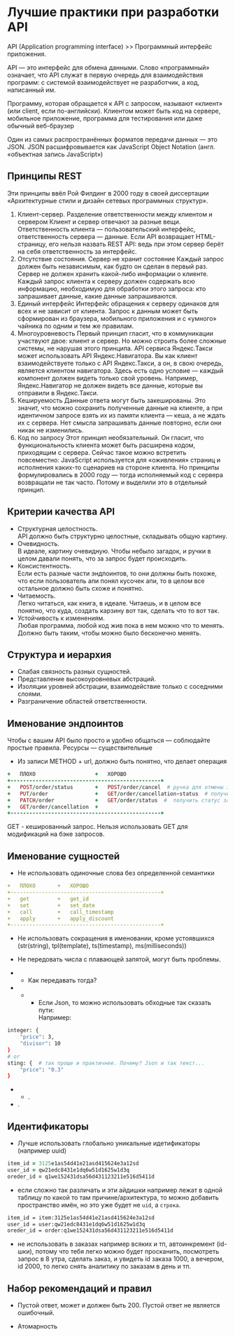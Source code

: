 # Лучшие практики при разработки API

API (Application programming interface) >> Программный интерфейс приложения.

API — это интерфейс для обмена данными. Слово «программный» означает, что API служат в первую очередь для взаимодействия программ: с системой взаимодействует не разработчик, а код, написанный им.

Программу, которая обращается к API с запросом, называют «клиент» (или client, если по-английски). Клиентом может быть код на сервере, мобильное приложение, программа для тестирования или даже обычный веб-браузер

Один из самых распространённых форматов передачи данных — это JSON.
JSON расшифровывается как JavaScript Object Notation (англ. «объектная запись JavaScript»)

## Принципы REST

Эти принципы ввёл Рой Филдинг в 2000 году в своей диссертации «Архитектурные стили и дизайн сетевых программных структур».

1. Клиент-сервер. Разделение ответственности между клиентом и сервером
Клиент и сервер отвечают за разные вещи. Ответственность клиента — пользовательский интерфейс, ответственность сервера — данные. Если API возвращает HTML-страницу, его нельзя назвать REST API: ведь при этом сервер берёт на себя ответственность за интерфейс.
2. Отсутствие состояния. Сервер не хранит состояние
Каждый запрос должен быть независимым, как будто он сделан в первый раз. Сервер не должен хранить какой-либо информации о клиенте. Каждый запрос клиента к серверу должен содержать всю информацию, необходимую для обработки этого запроса: кто запрашивает данные, какие данные запрашиваются.
3. Единый интерфейс
Интерфейс обращения к серверу одинаков для всех и не зависит от клиента. Запрос к данным может быть сформирован из браузера, мобильного приложения и с «умного» чайника по одним и тем же правилам.
4. Многоуровневость
Первый принцип гласит, что в коммуникации участвуют двое: клиент и сервер. Но можно строить более сложные системы, не нарушая этого принципа.
API сервиса Яндекс.Такси может использовать API Яндекс.Навигатора. Вы как клиент взаимодействуете только с API Яндекс.Такси, а он, в свою очередь, является клиентом навигатора. Здесь есть одно условие — каждый компонент должен видеть только свой уровень. Например, Яндекс.Навигатор не должен видеть все данные, которые вы отправили в Яндекс.Такси.
5. Кешируемость
Данные ответа могут быть закешированы. Это значит, что можно сохранить полученные данные на клиенте, а при идентичном запросе взять их из памяти клиента — кеша, а не ждать их с сервера. Нет смысла запрашивать данные повторно, если они никак не изменились.
6. Код по запросу
Этот принцип необязательный. Он гласит, что функциональность клиента может быть расширена кодом, приходящим с сервера. Сейчас такое можно встретить повсеместно: JavaScript используется для «оживления» страниц и исполнения каких-то сценариев на стороне клиента. Но принципы формулировались в 2000 году — тогда исполняемый код с сервера возвращали не так часто. Потому и выделили это в отдельный принцип.

## Критерии качества API

- Структурная целостность.<br>
API должно быть структурно целостные, складывать общую картину.
- Очевидность.<br>
В идеале, картину очевидную. Чтобы небыло загадок, и ручки в целом давали понять, что за запрос будет происходить.
- Консистентность.<br>
Если есть разные части эндпоинтов, то они должны быть похоже, что если пользователь апи понял кусочек апи, то в целом все остальное должно быть схоже и понятно.
- Читаемость.<br>
Легко читаться, как книга, в идеале. Читаешь, и в целом все понятно, что куда, создать карзину вот так, сделать что то вот так.
- Устойчивость к изменениям.<br>
Любая программа, любой код жив пока в нем можно что то менять. Должно быть таким, чтобы можно было бесконечно менять.

## Структура и иерархия

- Слабая связность разных сущностей.
- Представление высокоуровневых абстраций.
- Изоляции уровней абстрации, взаимодействие только с соседними слоями.
- Разграничение областей ответственности.

## Именование эндпоинтов

Чтобы с вашим API было просто и удобно общаться — соблюдайте простые правила.
Ресурсы — существительные

- Из записи METHOD + url, должно быть понятно, что делает операция

```ruby
+   ПЛОХО                   +   ХОРОШО
+------------------------------------------------+
+   POST/order/status       +   POST/order/cancel  # ручка для отмены заказа
+   PUT/order               +   GET/order/cancellation-status  # получить у конкр. заказа статус отмены
+   PATCH/order             +   GET/order/status  #  получить статус заказа 
+   GET/order/cancellation  +
+------------------------------------------------+
```

GET - кешированный запрос. Нельзя использовать GET для модификаций на бэке запросов.

## Именование сущностей

- Не использовать одиночные слова без определенной семантики

```yml
+   ПЛОХО       +   ХОРОШО
+------------------------------------------------+
+   get         +   get_id
+   set         +   set_date
+   call        +   call_timestamp
+   apply       +   apply_discount
+------------------------------------------------+
```

- Не использовать сокращения в именовании, кроме устоявшихся (str(string), tpl(template), ts(timestamp), ms(milliseconds))

- Не передовать числа с плавающей запятой, могут быть проблемы.
- - Как передавать тогда?
- - - Если Json, то можно использовать обходные так сказать пути:
<br> Например:

```bash
integer: {
    "price": 3,
    "divisor": 10
}
# or
sting: {  # так проще и практичнее. Почему? Json и так текст...
    "price": "0.3"
}
```

- - .
- .

## Идентификаторы

- Лучше использовать глобально уникальные идетификаторы (например uuid)

```ruby
item_id = 3125e1as54d41e21asd415624e3a12sd
user_id = qw21edc8431e1dq6w51d1625w1d3q
oreder_id = q1we152431dsa56d431123211e516d5411d
```

- если сложно так различать и эти айдишки например лежат в одной таблицу по какой то там причине/архитектура, то можно добавить пространство имён, но это уже будет не ```uid```, а ```строка```.

```bash
item_id = item:3125e1as54d41e21asd415624e3a12sd
user_id = user:qw21edc8431e1dq6w51d1625w1d3q
oreder_id = order:q1we152431dsa56d431123211e516d5411d
```

- не использовать в заказах например всяких и тп, автоинкремент (id-шки), потому что тебя легко можно будет просканить, посмотреть запрос в 8 утра, сделать заказ, и увидеть id заказа 1000, а вечером, id 2000, то легко снять аналитику по заказам в день и тп.

## Набор рекомендаций и правил

- Пустой ответ, может и должен быть 200. Пустой ответ не является ошибочный.

- Атомарность

